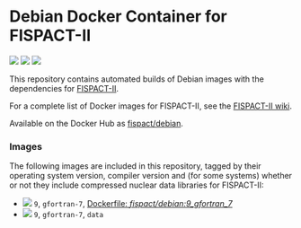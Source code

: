 # Debian Docker Container for FISPACT-II
[![](https://img.shields.io/docker/pulls/fispact/debian.svg?style=flat)](https://hub.docker.com/r/fispact/debian) [![](https://img.shields.io/docker/build/fispact/debian.svg?style=flat)](https://hub.docker.com/r/fispact/debian) [![](https://images.microbadger.com/badges/license/fispact/debian.svg)](https://microbadger.com/images/fispact/debian)

This repository contains automated builds of Debian images with the dependencies for [FISPACT-II](http://fispact.ukaea.uk).

For a complete list of Docker images for FISPACT-II, see the [FISPACT-II wiki](https://fispact.ukaea.uk/wiki/Docker_images).

Available on the Docker Hub as [fispact/debian](https://hub.docker.com/r/fispact/debian/).

### Images
The following images are included in this repository, tagged by their operating system version, compiler version and (for some systems) whether or not they include compressed nuclear data libraries for FISPACT-II:
- [![](https://images.microbadger.com/badges/image/fispact/debian:9_gfortran_7.svg)](https://microbadger.com/images/fispact/debian:9_gfortran_7) `9`, `gfortran-7`, [Dockerfile: *fispact/debian:9_gfortran_7*](https://github.com/fispact/docker_debian/blob/9_gfortran_7/Dockerfile)
- [![](https://images.microbadger.com/badges/image/fispact/debian:9_gfortran_7_data.svg)](https://microbadger.com/images/fispact/debian:9_gfortran_7_data) `9`, `gfortran-7`, `data`
